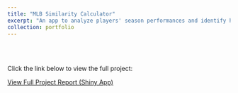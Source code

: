 ```yaml
---
title: "MLB Similarity Calculator"
excerpt: "An app to analyze players' season performances and identify historical counterparts with the highest similarity. "
collection: portfolio
---
```

<br><br>

Click the link below to view the full project:

<a href="https://nolanlo.shinyapps.io/similarity_calculator/" target="_blank">View Full Project Report (Shiny App)</a>

